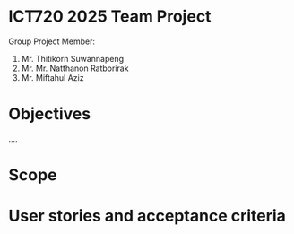 # ICT720 2025 Team Project
Group Project Member:
1. Mr. Thitikorn Suwannapeng
2. Mr. Mr. Natthanon Ratborirak
3. Mr. Miftahul Aziz

# Objectives

  ....

  
# Scope


# User stories and acceptance criteria

